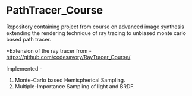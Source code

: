 # PathTracer_Course
Repository containing project from course on advanced image synthesis extending the rendering technique of ray tracing to unbiased monte carlo based path tracer.

*Extension of the ray tracer from - https://github.com/codesavory/RayTracer_Course/

Implemented -
1. Monte-Carlo based Hemispherical Sampling.
2. Multiple-Importance Sampling of light and BRDF.
